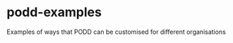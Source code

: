 podd-examples
=============

Examples of ways that PODD can be customised for different organisations
